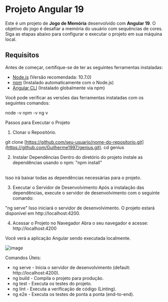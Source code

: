 # Projeto Angular 19

Este é um projeto de **Jogo de Memória** desenvolvido com **Angular 19**. O objetivo do jogo é desafiar a memória do usuário com sequências de cores. 
Siga as etapas abaixo para configurar e executar o projeto em sua máquina local.

## Requisitos

Antes de começar, certifique-se de ter as seguintes ferramentas instaladas:

- [Node.js](https://nodejs.org/en/) (Versão recomendada: 10.7.0)
- [npm](https://www.npmjs.com/) (Instalado automaticamente com o Node.js)
- [Angular CLI](https://angular.io/cli) (Instalado globalmente via npm)

Você pode verificar as versões das ferramentas instaladas com os seguintes comandos:

node -v
npm -v
ng v

Passos para Executar o Projeto
1. Clonar o Repositório.

git clone [https://github.com/seu-usuario/nome-do-repositorio.git](https://github.com/Guilherme1997/genius.git).
cd genius

2. Instalar Dependências
Dentro do diretório do projeto instale as dependências usando o npm:
"npm install"
<br/>
Isso irá baixar todas as dependências necessárias para o projeto.

3. Executar o Servidor de Desenvolvimento
Após a instalação das dependências, execute o servidor de desenvolvimento com o seguinte comando:

"ng serve"
Isso iniciará o servidor de desenvolvimento. O projeto estará disponível em http://localhost:4200.

4. Acessar o Projeto no Navegador
Abra o seu navegador e acesse: http://localhost:4200

Você verá a aplicação Angular sendo executada localmente.

![image](https://github.com/user-attachments/assets/9d122487-2f58-4208-a024-7d1a7514677e)

Comandos Úteis:

- ng serve - Inicia o servidor de desenvolvimento (default: http://localhost:4200).
- ng build - Compila o projeto para produção.
- ng test - Executa os testes do projeto.
- ng lint - Executa a verificação de código (Linting).
- ng e2e - Executa os testes de ponta a ponta (end-to-end).
